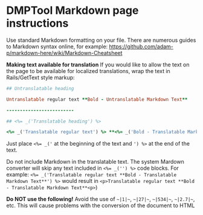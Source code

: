 DMPTool Markdown page instructions
===============

Use standard Markdown formatting on your file. There are numerous guides to Markdown syntax online, for example: https://github.com/adam-p/markdown-here/wiki/Markdown-Cheatsheet

**Making text available for translation**
If you would like to allow the text on the page to be available for localized translations, wrap the text in Rails/GetText style markup:
```ruby
## Untranslatable heading

Untranslatable regular text **Bold - Untranslatable Markdown Text**

-------------------------

## <%= _('Translatable heading') %>

<%= _('Translatable regular text') %> **<%= _('Bold - Translatable Markdown Text') %>**
```

Just place `<%= _('` at the beginning of the text and `') %>` at the end of the text. 

Do not include Markdown in the translatable text. The system Mardown converter will skip any text included in `<%= _('') %>` code blocks.
For example: `<%= _('Translatable regular text **Bold - Translatable Markdown Text**') %>` would result in `<p>Translatable regular text **Bold - Translatable Markdown Text**<p>`)

**Do NOT use the following!**
Avoid the use of `~|1|~`, `~|27|~`, `~|534|~`, `~|2.7|~`, etc. This will cause problems with the conversion of the document to HTML
